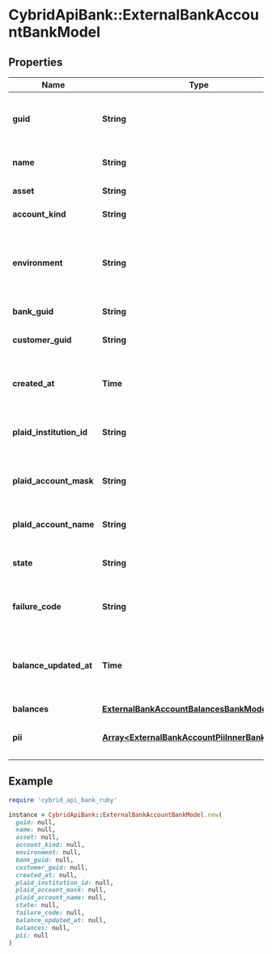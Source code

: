 # CybridApiBank::ExternalBankAccountBankModel

## Properties

| Name | Type | Description | Notes |
| ---- | ---- | ----------- | ----- |
| **guid** | **String** | Auto-generated unique identifier for the account. | [optional] |
| **name** | **String** | The name of the account. | [optional] |
| **asset** | **String** | The asset code. | [optional] |
| **account_kind** | **String** | The type of account. | [optional] |
| **environment** | **String** | The environment that the external bank account is operating in. | [optional] |
| **bank_guid** | **String** | The bank identifier. | [optional] |
| **customer_guid** | **String** | The customer identifier. | [optional] |
| **created_at** | **Time** | ISO8601 datetime the exchange was created at. | [optional] |
| **plaid_institution_id** | **String** | The Plaid institution ID for the account. | [optional] |
| **plaid_account_mask** | **String** | The account number mask for the account. | [optional] |
| **plaid_account_name** | **String** | The name for the account. | [optional] |
| **state** | **String** | The state of the external bank account. | [optional] |
| **failure_code** | **String** | The failure code for failed transfers. | [optional] |
| **balance_updated_at** | **Time** | The timestamp that the balance information was last updated at. | [optional] |
| **balances** | [**ExternalBankAccountBalancesBankModel**](ExternalBankAccountBalancesBankModel.md) |  | [optional] |
| **pii** | [**Array&lt;ExternalBankAccountPiiInnerBankModel&gt;**](ExternalBankAccountPiiInnerBankModel.md) | The account holder information. | [optional] |

## Example

```ruby
require 'cybrid_api_bank_ruby'

instance = CybridApiBank::ExternalBankAccountBankModel.new(
  guid: null,
  name: null,
  asset: null,
  account_kind: null,
  environment: null,
  bank_guid: null,
  customer_guid: null,
  created_at: null,
  plaid_institution_id: null,
  plaid_account_mask: null,
  plaid_account_name: null,
  state: null,
  failure_code: null,
  balance_updated_at: null,
  balances: null,
  pii: null
)
```

